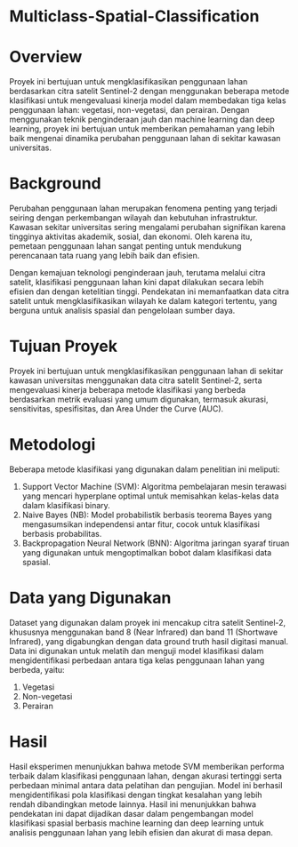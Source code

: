 # Multiclass-Spatial-Classification

# Overview
Proyek ini bertujuan untuk mengklasifikasikan penggunaan lahan berdasarkan citra satelit Sentinel-2 dengan menggunakan beberapa metode klasifikasi untuk mengevaluasi kinerja model dalam membedakan tiga kelas penggunaan lahan: vegetasi, non-vegetasi, dan perairan. Dengan menggunakan teknik penginderaan jauh dan machine learning dan deep learning, proyek ini bertujuan untuk memberikan pemahaman yang lebih baik mengenai dinamika perubahan penggunaan lahan di sekitar kawasan universitas.

# Background
Perubahan penggunaan lahan merupakan fenomena penting yang terjadi seiring dengan perkembangan wilayah dan kebutuhan infrastruktur. Kawasan sekitar universitas sering mengalami perubahan signifikan karena tingginya aktivitas akademik, sosial, dan ekonomi. Oleh karena itu, pemetaan penggunaan lahan sangat penting untuk mendukung perencanaan tata ruang yang lebih baik dan efisien.

Dengan kemajuan teknologi penginderaan jauh, terutama melalui citra satelit, klasifikasi penggunaan lahan kini dapat dilakukan secara lebih efisien dan dengan ketelitian tinggi. Pendekatan ini memanfaatkan data citra satelit untuk mengklasifikasikan wilayah ke dalam kategori tertentu, yang berguna untuk analisis spasial dan pengelolaan sumber daya.

# Tujuan Proyek
Proyek ini bertujuan untuk mengklasifikasikan penggunaan lahan di sekitar kawasan universitas menggunakan data citra satelit Sentinel-2, serta mengevaluasi kinerja beberapa metode klasifikasi yang berbeda berdasarkan metrik evaluasi yang umum digunakan, termasuk akurasi, sensitivitas, spesifisitas, dan Area Under the Curve (AUC).

# Metodologi
Beberapa metode klasifikasi yang digunakan dalam penelitian ini meliputi:

1. Support Vector Machine (SVM): Algoritma pembelajaran mesin terawasi yang mencari hyperplane optimal untuk memisahkan kelas-kelas data dalam klasifikasi binary.
2. Naive Bayes (NB): Model probabilistik berbasis teorema Bayes yang mengasumsikan independensi antar fitur, cocok untuk klasifikasi berbasis probabilitas.
3. Backpropagation Neural Network (BNN): Algoritma jaringan syaraf tiruan yang digunakan untuk mengoptimalkan bobot dalam klasifikasi data spasial.

# Data yang Digunakan
Dataset yang digunakan dalam proyek ini mencakup citra satelit Sentinel-2, khususnya menggunakan band 8 (Near Infrared) dan band 11 (Shortwave Infrared), yang digabungkan dengan data ground truth hasil digitasi manual. Data ini digunakan untuk melatih dan menguji model klasifikasi dalam mengidentifikasi perbedaan antara tiga kelas penggunaan lahan yang berbeda, yaitu:
1. Vegetasi
2. Non-vegetasi
3. Perairan

# Hasil
Hasil eksperimen menunjukkan bahwa metode SVM memberikan performa terbaik dalam klasifikasi penggunaan lahan, dengan akurasi tertinggi serta perbedaan minimal antara data pelatihan dan pengujian. Model ini berhasil mengidentifikasi pola klasifikasi dengan tingkat kesalahan yang lebih rendah dibandingkan metode lainnya. Hasil ini menunjukkan bahwa pendekatan ini dapat dijadikan dasar dalam pengembangan model klasifikasi spasial berbasis machine learning dan deep learning untuk analisis penggunaan lahan yang lebih efisien dan akurat di masa depan.
